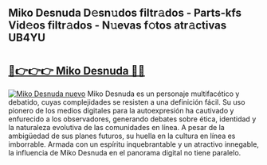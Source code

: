 ## Miko Desnuda D𝚎sn𝚞dos filtr𝚊dos - Parts-kfs Vid𝚎os filtr𝚊dos - N𝚞evas f𝚘tos atr𝚊ctivas UB4YU

# <h2><a href="http://mbdv7q.tromn.icu/?c=Miko+Desnuda">🔗👉👉👉 Miko Desnuda 🔗🔗</a></h2>

[![Miko Desnuda nuevo](https://i.imgur.com/pEAQMta.gif)](http://mbdv7q.tromn.icu/?c=Miko+Desnuda)
Miko Desnuda es un personaje multifacético y debatido, cuyas complejidades se resisten a una definición fácil.  Su uso pionero de los medios digitales para la autoexpresión ha cautivado y enfurecido a los observadores, generando debates sobre ética, identidad y la naturaleza evolutiva de las comunidades en línea. A pesar de la ambigüedad de sus planes futuros, su huella en la cultura en línea es imborrable. Armada con un espíritu inquebrantable y un atractivo innegable, la influencia de Miko Desnuda en el panorama digital no tiene paralelo.
